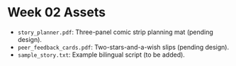 # Week 02 Assets

- `story_planner.pdf`: Three-panel comic strip planning mat (pending design).
- `peer_feedback_cards.pdf`: Two-stars-and-a-wish slips (pending design).
- `sample_story.txt`: Example bilingual script (to be added).
